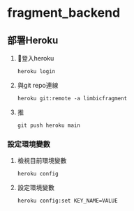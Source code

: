 # fragment_backend

## 部署Heroku

1. 登入heroku
    ```
    heroku login
    ```
2. 與git repo連線
    ```
    heroku git:remote -a limbicfragment
    ```
3. 推
    ```
    git push heroku main
    ```
### 設定環境變數
1. 檢視目前環境變數
    ```
    heroku config
    ```
2. 設定環境變數
    ```
    heroku config:set KEY_NAME=VALUE
    ```